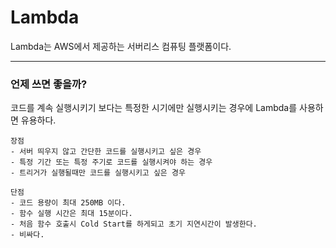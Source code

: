 # Lambda

Lambda는 AWS에서 제공하는 서버리스 컴퓨팅 플랫폼이다.

---

### 언제 쓰면 좋을까?

코드를 계속 실행시키기 보다는 특정한 시기에만 실행시키는 경우에 Lambda를 사용하면 유용하다.
````
장점
- 서버 띄우지 않고 간단한 코드를 실행시키고 싶은 경우
- 특정 기간 또는 특정 주기로 코드를 실행시켜야 하는 경우
- 트리거가 실행될때만 코드를 실행시키고 싶은 경우

단점
- 코드 용량이 최대 250MB 이다.
- 함수 실행 시간은 최대 15분이다.
- 처음 함수 호출시 Cold Start를 하게되고 초기 지연시간이 발생한다.
- 비싸다.
````